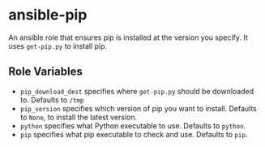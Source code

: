 ansible-pip
===========

An ansible role that ensures pip is installed at the version you specify.
It uses `get-pip.py` to install pip.

Role Variables
--------------

- `pip_download_dest` specifies where `get-pip.py` should be downloaded to. Defaults to `/tmp`
- `pip_version` specifies which version of pip you want to install. Defaults to `None`, to install the latest version.
- `python` specifies what Python executable to use.  Defaults to `python`.
- `pip` specifies what pip executable to check and use.  Defaults to `pip`.

